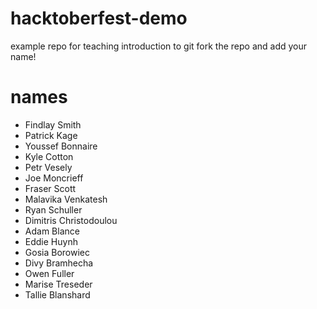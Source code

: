 # hacktoberfest-demo
example repo for teaching introduction to git
fork the repo and add your name!
# names
- Findlay Smith
- Patrick Kage
- Youssef Bonnaire
- Kyle Cotton
- Petr Vesely
- Joe Moncrieff
- Fraser Scott
- Malavika Venkatesh
- Ryan Schuller
- Dimitris Christodoulou
- Adam Blance
- Eddie Huynh
- Gosia Borowiec
- Divy Bramhecha
- Owen Fuller
- Marise Treseder
- Tallie Blanshard

